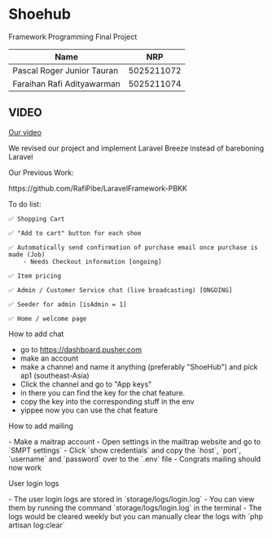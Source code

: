 <h1>Shoehub</h1>
<p>Framework Programming Final Project</p>

| Name                        | NRP        |
|-----------------------------|------------|
|Pascal Roger Junior Tauran   | 5025211072 |
|Faraihan Rafi Adityawarman   | 5025211074 |

## VIDEO

[Our video](https://youtu.be/_3lLdcdJXpk)

<p>We revised our project and implement Laravel Breeze instead of bareboning Laravel</p>

<p>Our Previous Work:</p>
https://github.com/RafiPibe/LaravelFramework-PBKK

To do list:
```
✅ Shopping Cart

✅ "Add to cart" button for each shoe

✅ Automatically send confirmation of purchase email once purchase is made (Job)
    - Needs Checkout information [ongoing]

✅ Item pricing

✅ Admin / Customer Service chat (live broadcasting) [ONGOING]

✅ Seeder for admin [isAdmin = 1]

✅ Home / welcome page
```
<p>How to add chat</p>

- go to https://dashboard.pusher.com
- make an account
- make a channel and name it anything (preferably "ShoeHub") and pick ap1 (southeast-Asia)
- Click the channel and go to "App keys"
- in there you can find the key for the chat feature.
- copy the key into the corresponding stuff in the env
- yippee now you can use the chat feature

<p>How to add mailing</p>
- Make a maitrap account
- Open settings in the mailtrap website and go to `SMPT settings`
- Click `show credentials` and copy the `host`, `port`, `username` and `password` over to the `.env` file
- Congrats mailing should now work

<p>User login logs</p>
- The user login logs are stored in `storage/logs/login.log`
- You can view them by running the command `storage/logs/login.log` in the terminal
- The logs would be cleared weekly but you can manually clear the logs with `php artisan log:clear`
